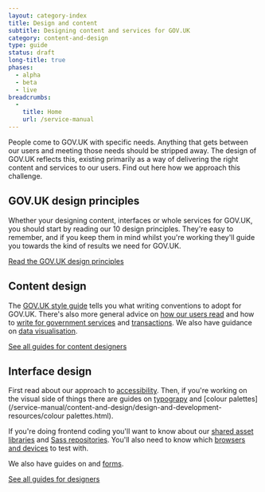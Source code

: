 ```yaml
---
layout: category-index
title: Design and content
subtitle: Designing content and services for GOV.UK
category: content-and-design
type: guide
status: draft
long-title: true
phases:
  - alpha
  - beta
  - live
breadcrumbs:
  -
    title: Home
    url: /service-manual
---
```


People come to GOV.UK with specific needs. Anything that gets between our users and meeting those needs should be stripped away. The design of GOV.UK reflects this, existing primarily as a way of delivering the right content and services to our users. Find out here how we approach this challenge.

## GOV.UK design principles

Whether your designing content, interfaces or whole services for GOV.UK, you should start by reading our 10 design principles. They're easy to remember, and if you keep them in mind whilst you're working they'll guide you towards the kind of results we need for GOV.UK.

[Read the GOV.UK design principles](http://gov.uk/designprinciples)



## Content design

The [GOV.UK style guide](http://gov.uk/designprinciples/styleguide) tells you what writing conventions to adopt for GOV.UK. There's also more general advice on [how our users read](/service-manual/content-and-design/how-users-read.html) and how to [write for government services](/service-manual/content-and-design/writing-government-services.html) and [transactions](/service-manual/content-and-design/design-and-development-resources/writing-for-transactions.html). We also have guidance on [data visualisation](/service-manual/content-and-design/data-visualisation.html).

[See all guides for content designers](/service-manual/content-designers)


## Interface design

First read about our approach to [accessibility](/service-manual/content-and-design/accessibility.html). Then, if you're working on the visual side of things there are guides on [typograpy](/service-manual/content-and-design/design-and-development-resources/typography.html) and [colour palettes](/service-manual/content-and-design/design-and-development-resources/colour palettes.html).

If you're doing frontend coding you'll want to know about our [shared asset libraries](/service-manual/content-and-design/design-and-development-resources/shared-asset-libraries.html) and [Sass repositories](/service-manual/content-and-design/design-and-development-resources/sass-repositories.html). You'll also need to know which [browsers and devices](/service-manual/content-and-design/browsers-and-devices.html) to test with.

We also have guides on  and [forms](/service-manual/content-and-design/design-and-development-resources/forms.html).

[See all guides for designers](/service-manual/designers)
